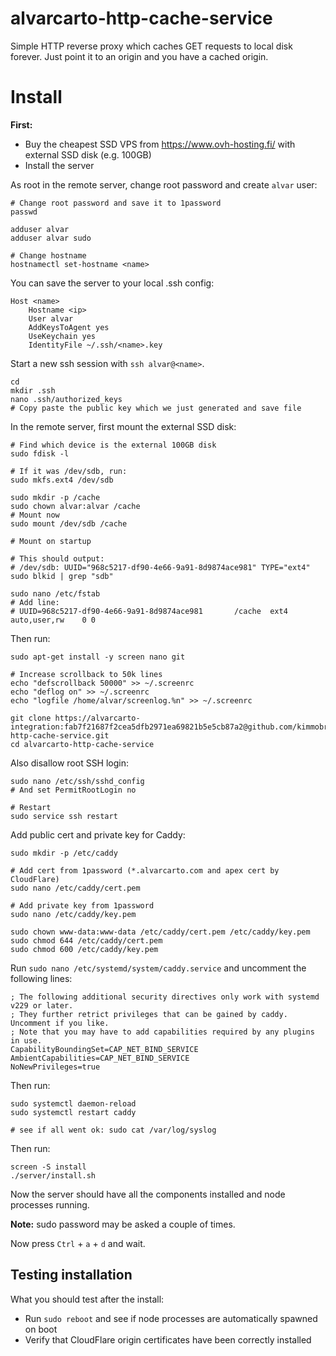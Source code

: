 # alvarcarto-http-cache-service

Simple HTTP reverse proxy which caches GET requests to local disk forever. Just point it
to an origin and you have a cached origin.


# Install


**First:**

* Buy the cheapest SSD VPS from https://www.ovh-hosting.fi/ with external SSD disk (e.g. 100GB)
* Install the server


As root in the remote server, change root password and create `alvar` user:

```
# Change root password and save it to 1password
passwd

adduser alvar
adduser alvar sudo

# Change hostname
hostnamectl set-hostname <name>
```

You can save the server to your local .ssh config:
```
Host <name>
    Hostname <ip>
    User alvar
    AddKeysToAgent yes
    UseKeychain yes
    IdentityFile ~/.ssh/<name>.key
```

Start a new ssh session with `ssh alvar@<name>`.
```
cd
mkdir .ssh
nano .ssh/authorized_keys
# Copy paste the public key which we just generated and save file
```

In the remote server, first mount the external SSD disk:

```
# Find which device is the external 100GB disk
sudo fdisk -l

# If it was /dev/sdb, run:
sudo mkfs.ext4 /dev/sdb

sudo mkdir -p /cache
sudo chown alvar:alvar /cache
# Mount now
sudo mount /dev/sdb /cache

# Mount on startup

# This should output:
# /dev/sdb: UUID="968c5217-df90-4e66-9a91-8d9874ace981" TYPE="ext4"
sudo blkid | grep "sdb"

sudo nano /etc/fstab
# Add line:
# UUID=968c5217-df90-4e66-9a91-8d9874ace981       /cache  ext4    auto,user,rw    0 0
```

Then run:

```
sudo apt-get install -y screen nano git

# Increase scrollback to 50k lines
echo "defscrollback 50000" >> ~/.screenrc
echo "deflog on" >> ~/.screenrc
echo "logfile /home/alvar/screenlog.%n" >> ~/.screenrc

git clone https://alvarcarto-integration:fab7f21687f2cea5dfb2971ea69821b5e5cb87a2@github.com/kimmobrunfeldt/alvarcarto-http-cache-service.git
cd alvarcarto-http-cache-service
```

Also disallow root SSH login:

```
sudo nano /etc/ssh/sshd_config
# And set PermitRootLogin no

# Restart
sudo service ssh restart
```

Add public cert and private key for Caddy:

```
sudo mkdir -p /etc/caddy

# Add cert from 1password (*.alvarcarto.com and apex cert by CloudFlare)
sudo nano /etc/caddy/cert.pem

# Add private key from 1password
sudo nano /etc/caddy/key.pem

sudo chown www-data:www-data /etc/caddy/cert.pem /etc/caddy/key.pem
sudo chmod 644 /etc/caddy/cert.pem
sudo chmod 600 /etc/caddy/key.pem
```

Run `sudo nano /etc/systemd/system/caddy.service` and uncomment the following lines:

```
; The following additional security directives only work with systemd v229 or later.
; They further retrict privileges that can be gained by caddy. Uncomment if you like.
; Note that you may have to add capabilities required by any plugins in use.
CapabilityBoundingSet=CAP_NET_BIND_SERVICE
AmbientCapabilities=CAP_NET_BIND_SERVICE
NoNewPrivileges=true
```

Then run:
```
sudo systemctl daemon-reload
sudo systemctl restart caddy

# see if all went ok: sudo cat /var/log/syslog
```

Then run:

```
screen -S install
./server/install.sh
```

Now the server should have all the components installed and node processes
running.

**Note:** sudo password may be asked a couple of times.

Now press `Ctrl` + `a` + `d` and wait.


## Testing installation

What you should test after the install:

* Run `sudo reboot` and see if node processes are automatically spawned on boot
* Verify that CloudFlare origin certificates have been correctly installed
